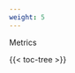 ```yaml
---
weight: 5
---
```


Metrics

<!-- spellchecker-disable -->

{{< toc-tree >}}

<!-- spellchecker-enable -->
